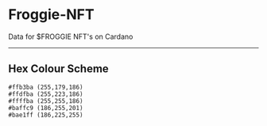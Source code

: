 # Froggie-NFT
Data for $FROGGIE NFT's on Cardano

***

## Hex Colour Scheme

```
#ffb3ba	(255,179,186)
#ffdfba	(255,223,186)
#ffffba	(255,255,186)
#baffc9	(186,255,201)
#bae1ff	(186,225,255)
```
